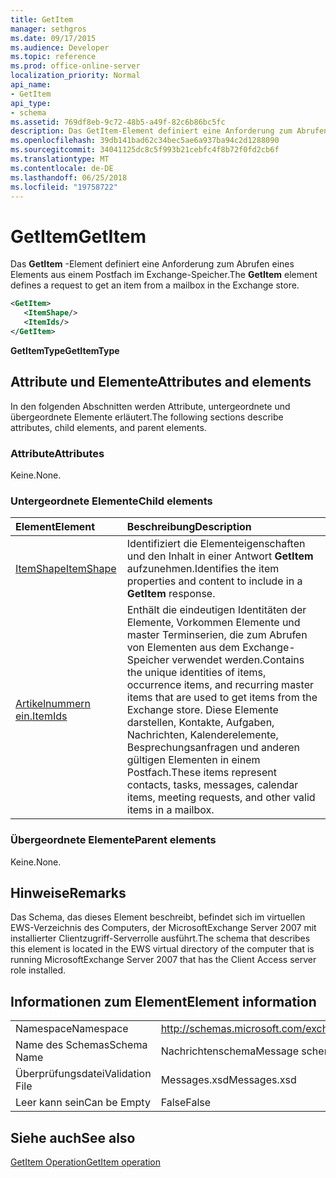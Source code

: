```yaml
---
title: GetItem
manager: sethgros
ms.date: 09/17/2015
ms.audience: Developer
ms.topic: reference
ms.prod: office-online-server
localization_priority: Normal
api_name:
- GetItem
api_type:
- schema
ms.assetid: 769df8eb-9c72-48b5-a49f-82c6b86bc5fc
description: Das GetItem-Element definiert eine Anforderung zum Abrufen eines Elements aus einem Postfach im Exchange-Speicher.
ms.openlocfilehash: 39db141bad62c34bec5ae6a937ba94c2d1288090
ms.sourcegitcommit: 34041125dc8c5f993b21cebfc4f8b72f0fd2cb6f
ms.translationtype: MT
ms.contentlocale: de-DE
ms.lasthandoff: 06/25/2018
ms.locfileid: "19758722"
---
```

# <a name="getitem"></a><span data-ttu-id="8a365-103">GetItem</span><span class="sxs-lookup"><span data-stu-id="8a365-103">GetItem</span></span>

<span data-ttu-id="8a365-104">Das **GetItem** -Element definiert eine Anforderung zum Abrufen eines Elements aus einem Postfach im Exchange-Speicher.</span><span class="sxs-lookup"><span data-stu-id="8a365-104">The **GetItem** element defines a request to get an item from a mailbox in the Exchange store.</span></span> 
  
```xml
<GetItem>
   <ItemShape/>
   <ItemIds/>
</GetItem>
```

 <span data-ttu-id="8a365-105">**GetItemType**</span><span class="sxs-lookup"><span data-stu-id="8a365-105">**GetItemType**</span></span>
## <a name="attributes-and-elements"></a><span data-ttu-id="8a365-106">Attribute und Elemente</span><span class="sxs-lookup"><span data-stu-id="8a365-106">Attributes and elements</span></span>

<span data-ttu-id="8a365-107">In den folgenden Abschnitten werden Attribute, untergeordnete und übergeordnete Elemente erläutert.</span><span class="sxs-lookup"><span data-stu-id="8a365-107">The following sections describe attributes, child elements, and parent elements.</span></span>
  
### <a name="attributes"></a><span data-ttu-id="8a365-108">Attribute</span><span class="sxs-lookup"><span data-stu-id="8a365-108">Attributes</span></span>

<span data-ttu-id="8a365-109">Keine.</span><span class="sxs-lookup"><span data-stu-id="8a365-109">None.</span></span>
  
### <a name="child-elements"></a><span data-ttu-id="8a365-110">Untergeordnete Elemente</span><span class="sxs-lookup"><span data-stu-id="8a365-110">Child elements</span></span>

|<span data-ttu-id="8a365-111">**Element**</span><span class="sxs-lookup"><span data-stu-id="8a365-111">**Element**</span></span>|<span data-ttu-id="8a365-112">**Beschreibung**</span><span class="sxs-lookup"><span data-stu-id="8a365-112">**Description**</span></span>|
|:-----|:-----|
|[<span data-ttu-id="8a365-113">ItemShape</span><span class="sxs-lookup"><span data-stu-id="8a365-113">ItemShape</span></span>](itemshape.md) <br/> |<span data-ttu-id="8a365-114">Identifiziert die Elementeigenschaften und den Inhalt in einer Antwort **GetItem** aufzunehmen.</span><span class="sxs-lookup"><span data-stu-id="8a365-114">Identifies the item properties and content to include in a **GetItem** response.</span></span>  <br/> |
|[<span data-ttu-id="8a365-115">Artikelnummern ein.</span><span class="sxs-lookup"><span data-stu-id="8a365-115">ItemIds</span></span>](itemids.md) <br/> |<span data-ttu-id="8a365-116">Enthält die eindeutigen Identitäten der Elemente, Vorkommen Elemente und master Terminserien, die zum Abrufen von Elementen aus dem Exchange-Speicher verwendet werden.</span><span class="sxs-lookup"><span data-stu-id="8a365-116">Contains the unique identities of items, occurrence items, and recurring master items that are used to get items from the Exchange store.</span></span> <span data-ttu-id="8a365-117">Diese Elemente darstellen, Kontakte, Aufgaben, Nachrichten, Kalenderelemente, Besprechungsanfragen und anderen gültigen Elementen in einem Postfach.</span><span class="sxs-lookup"><span data-stu-id="8a365-117">These items represent contacts, tasks, messages, calendar items, meeting requests, and other valid items in a mailbox.</span></span>  <br/> |
   
### <a name="parent-elements"></a><span data-ttu-id="8a365-118">Übergeordnete Elemente</span><span class="sxs-lookup"><span data-stu-id="8a365-118">Parent elements</span></span>

<span data-ttu-id="8a365-119">Keine.</span><span class="sxs-lookup"><span data-stu-id="8a365-119">None.</span></span>
  
## <a name="remarks"></a><span data-ttu-id="8a365-120">Hinweise</span><span class="sxs-lookup"><span data-stu-id="8a365-120">Remarks</span></span>

<span data-ttu-id="8a365-121">Das Schema, das dieses Element beschreibt, befindet sich im virtuellen EWS-Verzeichnis des Computers, der MicrosoftExchange Server 2007 mit installierter Clientzugriff-Serverrolle ausführt.</span><span class="sxs-lookup"><span data-stu-id="8a365-121">The schema that describes this element is located in the EWS virtual directory of the computer that is running MicrosoftExchange Server 2007 that has the Client Access server role installed.</span></span>
  
## <a name="element-information"></a><span data-ttu-id="8a365-122">Informationen zum Element</span><span class="sxs-lookup"><span data-stu-id="8a365-122">Element information</span></span>

|||
|:-----|:-----|
|<span data-ttu-id="8a365-123">Namespace</span><span class="sxs-lookup"><span data-stu-id="8a365-123">Namespace</span></span>  <br/> |http://schemas.microsoft.com/exchange/services/2006/messages  <br/> |
|<span data-ttu-id="8a365-124">Name des Schemas</span><span class="sxs-lookup"><span data-stu-id="8a365-124">Schema Name</span></span>  <br/> |<span data-ttu-id="8a365-125">Nachrichtenschema</span><span class="sxs-lookup"><span data-stu-id="8a365-125">Message schema</span></span>  <br/> |
|<span data-ttu-id="8a365-126">Überprüfungsdatei</span><span class="sxs-lookup"><span data-stu-id="8a365-126">Validation File</span></span>  <br/> |<span data-ttu-id="8a365-127">Messages.xsd</span><span class="sxs-lookup"><span data-stu-id="8a365-127">Messages.xsd</span></span>  <br/> |
|<span data-ttu-id="8a365-128">Leer kann sein</span><span class="sxs-lookup"><span data-stu-id="8a365-128">Can be Empty</span></span>  <br/> |<span data-ttu-id="8a365-129">False</span><span class="sxs-lookup"><span data-stu-id="8a365-129">False</span></span>  <br/> |
   
## <a name="see-also"></a><span data-ttu-id="8a365-130">Siehe auch</span><span class="sxs-lookup"><span data-stu-id="8a365-130">See also</span></span>



[<span data-ttu-id="8a365-131">GetItem Operation</span><span class="sxs-lookup"><span data-stu-id="8a365-131">GetItem operation</span></span>](getitem-operation.md)

